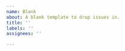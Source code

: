 ```yaml
---
name: Blank
about: A blank template to drop issues in.
title: ''
labels: ''
assignees: ''

---
```



